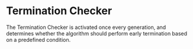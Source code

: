 # Termination Checker

The Termination Checker is activated once every generation, and determines whether the algorithm should perform early termination based on a predefined condition.

